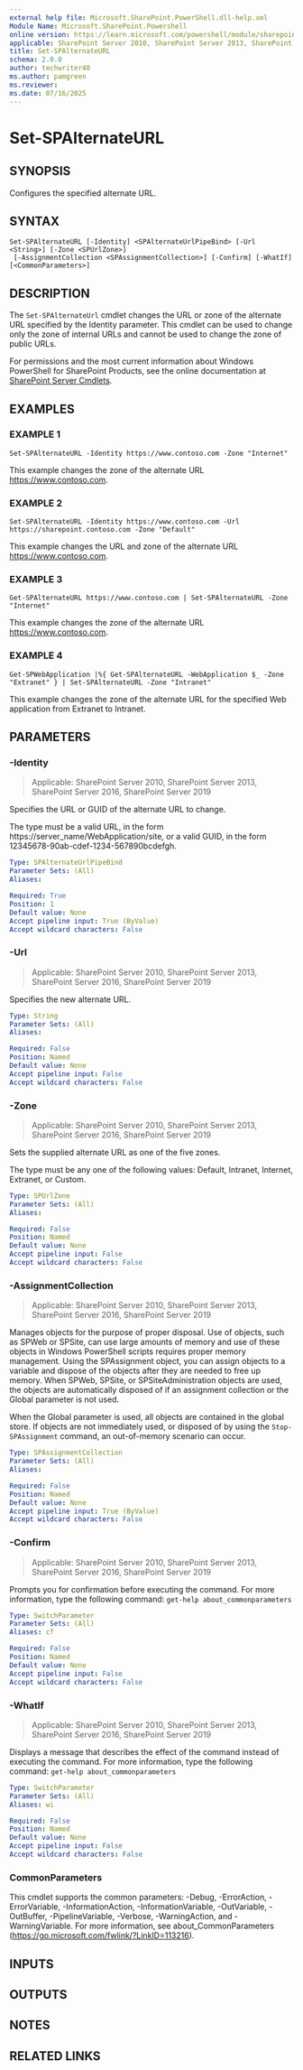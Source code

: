 ```yaml
---
external help file: Microsoft.SharePoint.PowerShell.dll-help.xml
Module Name: Microsoft.SharePoint.Powershell
online version: https://learn.microsoft.com/powershell/module/sharepoint-server/set-spalternateurl
applicable: SharePoint Server 2010, SharePoint Server 2013, SharePoint Server 2016, SharePoint Server 2019
title: Set-SPAlternateURL
schema: 2.0.0
author: techwriter40
ms.author: pamgreen
ms.reviewer:
ms.date: 07/16/2025
---
```


# Set-SPAlternateURL

## SYNOPSIS
Configures the specified alternate URL.

## SYNTAX

```
Set-SPAlternateURL [-Identity] <SPAlternateUrlPipeBind> [-Url <String>] [-Zone <SPUrlZone>]
 [-AssignmentCollection <SPAssignmentCollection>] [-Confirm] [-WhatIf] [<CommonParameters>]
```

## DESCRIPTION
The `Set-SPAlternateUrl` cmdlet changes the URL or zone of the alternate URL specified by the Identity parameter.
This cmdlet can be used to change only the zone of internal URLs and cannot be used to change the zone of public URLs.

For permissions and the most current information about Windows PowerShell for SharePoint Products, see the online documentation at [SharePoint Server Cmdlets](https://learn.microsoft.com/powershell/sharepoint/sharepoint-server/sharepoint-server-cmdlets).

## EXAMPLES

### EXAMPLE 1
```
Set-SPAlternateURL -Identity https://www.contoso.com -Zone "Internet"
```

This example changes the zone of the alternate URL https://www.contoso.com.

### EXAMPLE 2
```
Set-SPAlternateURL -Identity https://www.contoso.com -Url https://sharepoint.contoso.com -Zone "Default"
```

This example changes the URL and zone of the alternate URL https://www.contoso.com.

### EXAMPLE 3
```
Get-SPAlternateURL https://www.contoso.com | Set-SPAlternateURL -Zone "Internet"
```

This example changes the zone of the alternate URL https://www.contoso.com.

### EXAMPLE 4
```
Get-SPWebApplication |%{ Get-SPAlternateURL -WebApplication $_ -Zone "Extranet" } | Set-SPAlternateURL -Zone "Intranet"
```

This example changes the zone of the alternate URL for the specified Web application from Extranet to Intranet.

## PARAMETERS

### -Identity

> Applicable: SharePoint Server 2010, SharePoint Server 2013, SharePoint Server 2016, SharePoint Server 2019

Specifies the URL or GUID of the alternate URL to change.

The type must be a valid URL, in the form https://server_name/WebApplication/site, or a valid GUID, in the form 12345678-90ab-cdef-1234-567890bcdefgh.

```yaml
Type: SPAlternateUrlPipeBind
Parameter Sets: (All)
Aliases:

Required: True
Position: 1
Default value: None
Accept pipeline input: True (ByValue)
Accept wildcard characters: False
```

### -Url

> Applicable: SharePoint Server 2010, SharePoint Server 2013, SharePoint Server 2016, SharePoint Server 2019

Specifies the new alternate URL.

```yaml
Type: String
Parameter Sets: (All)
Aliases:

Required: False
Position: Named
Default value: None
Accept pipeline input: False
Accept wildcard characters: False
```

### -Zone

> Applicable: SharePoint Server 2010, SharePoint Server 2013, SharePoint Server 2016, SharePoint Server 2019

Sets the supplied alternate URL as one of the five zones.

The type must be any one of the following values: Default, Intranet, Internet, Extranet, or Custom.

```yaml
Type: SPUrlZone
Parameter Sets: (All)
Aliases:

Required: False
Position: Named
Default value: None
Accept pipeline input: False
Accept wildcard characters: False
```

### -AssignmentCollection

> Applicable: SharePoint Server 2010, SharePoint Server 2013, SharePoint Server 2016, SharePoint Server 2019

Manages objects for the purpose of proper disposal.
Use of objects, such as SPWeb or SPSite, can use large amounts of memory and use of these objects in Windows PowerShell scripts requires proper memory management.
Using the SPAssignment object, you can assign objects to a variable and dispose of the objects after they are needed to free up memory.
When SPWeb, SPSite, or SPSiteAdministration objects are used, the objects are automatically disposed of if an assignment collection or the Global parameter is not used.

When the Global parameter is used, all objects are contained in the global store.
If objects are not immediately used, or disposed of by using the `Stop-SPAssignment` command, an out-of-memory scenario can occur.

```yaml
Type: SPAssignmentCollection
Parameter Sets: (All)
Aliases:

Required: False
Position: Named
Default value: None
Accept pipeline input: True (ByValue)
Accept wildcard characters: False
```

### -Confirm

> Applicable: SharePoint Server 2010, SharePoint Server 2013, SharePoint Server 2016, SharePoint Server 2019

Prompts you for confirmation before executing the command.
For more information, type the following command: `get-help about_commonparameters`

```yaml
Type: SwitchParameter
Parameter Sets: (All)
Aliases: cf

Required: False
Position: Named
Default value: None
Accept pipeline input: False
Accept wildcard characters: False
```

### -WhatIf

> Applicable: SharePoint Server 2010, SharePoint Server 2013, SharePoint Server 2016, SharePoint Server 2019

Displays a message that describes the effect of the command instead of executing the command.
For more information, type the following command: `get-help about_commonparameters`

```yaml
Type: SwitchParameter
Parameter Sets: (All)
Aliases: wi

Required: False
Position: Named
Default value: None
Accept pipeline input: False
Accept wildcard characters: False
```

### CommonParameters
This cmdlet supports the common parameters: -Debug, -ErrorAction, -ErrorVariable, -InformationAction, -InformationVariable, -OutVariable, -OutBuffer, -PipelineVariable, -Verbose, -WarningAction, and -WarningVariable. For more information, see about_CommonParameters (https://go.microsoft.com/fwlink/?LinkID=113216).

## INPUTS

## OUTPUTS

## NOTES

## RELATED LINKS
